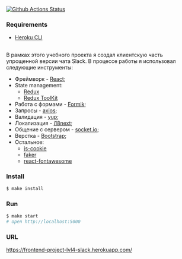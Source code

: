 [![Github Actions Status](https://github.com/hexlet-components/projects-frontend-l4-server/workflows/Node%20CI/badge.svg)](https://github.com/hexlet-components/projects-frontend-l4-server/actions)

### Requirements

* [Heroku CLI](https://devcenter.heroku.com/articles/heroku-cli)

##
В рамках этого учебного проекта я создал клиентскую часть упрощенной версии чата Slack. В процессе работы я использовал следующие инструменты:
* Фреймворк - [React](https://github.com/facebook/react);
* State management: 
    * [Redux](https://github.com/reduxjs/redux)
    * [Redux ToolKit](https://github.com/reduxjs/redux-toolkit)
* Работа с формами - [Formik](https://github.com/formium/formik);
* Запросы - [axios](https://github.com/axios/axios);
* Валидация - [yup](https://github.com/jquense/yup);
* Локализация - [i18next](https://github.com/i18next/i18next);
* Общение с сервером - [socket.io](https://github.com/socketio/socket.io);
* Верстка - [Bootstrap](https://github.com/twbs/bootstrap);
* Остальное: 
    * [js-cookie](https://github.com/js-cookie/js-cookie)
    * [faker](https://github.com/fzaninotto/Faker)
    * [react-fontawesome](https://github.com/FortAwesome/react-fontawesome)

### Install

```sh
$ make install
```

### Run

```sh
$ make start
# open http://localhost:5000
```

### URL

https://frontend-project-lvl4-slack.herokuapp.com/
